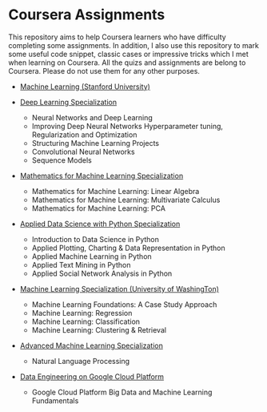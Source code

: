 # Coursera Assignments
This repository aims to help Coursera learners who have difficulty completing some assignments. In addition, I also use this repository to mark some useful code snippet, classic cases or impressive tricks which I met when learning on Coursera.
 All the quizs and assignments are belong to Coursera. Please do not use them for any other purposes.

- [Machine Learning (Stanford University)](./Machine_Learning)

- [Deep Learning Specialization](./Deep_Learning)
  - Neural Networks and Deep Learning
  - Improving Deep Neural Networks Hyperparameter tuning, Regularization and Optimization
  - Structuring Machine Learning Projects
  - Convolutional Neural Networks
  - Sequence Models
  
- [Mathematics for Machine Learning Specialization](./Mathematics_for_Machine_Learning)
  - Mathematics for Machine Learning: Linear Algebra
  - Mathematics for Machine Learning: Multivariate Calculus
  - Mathematics for Machine Learning: PCA

- [Applied Data Science with Python Specialization](./Applied_Data_Science_with_Python)
  - Introduction to Data Science in Python
  - Applied Plotting, Charting & Data Representation in Python
  - Applied Machine Learning in Python
  - Applied Text Mining in Python
  - Applied Social Network Analysis in Python

- [Machine Learning Specialization (University of WashingTon)](./Machine_Learning_WashingTon)
  - Machine Learning Foundations: A Case Study Approach
  - Machine Learning: Regression
  - Machine Learning: Classification
  - Machine Learning: Clustering & Retrieval

- [Advanced Machine Learning Specialization](./Advanced_Machine_Learning)
  - Natural Language Processing

- [Data Engineering on Google Cloud Platform](./Data_Engineering_on_Google_Cloud_Platform)
  - Google Cloud Platform Big Data and Machine Learning Fundamentals